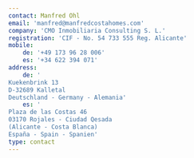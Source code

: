 ```yaml
---
contact: Manfred Ohl
email: 'manfred@manfredcostahomes.com'
company: 'CMO Inmobiliaria Consulting S. L.'
registration: 'CIF - No. 54 733 555 Reg. Alicante'
mobile:
    de: '+49 173 96 28 006'
    es: '+34 622 394 071'
address:
    de: ' 
Kuekenbrink 13
D-32689 Kalletal
Deutschland - Germany - Alemania'
    es: '
Plaza de las Costas 46
03170 Rojales - Ciudad Qesada
(Alicante - Costa Blanca)
España - Spain - Spanien'
type: contact
---
```

